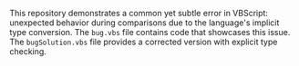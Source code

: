 This repository demonstrates a common yet subtle error in VBScript: unexpected behavior during comparisons due to the language's implicit type conversion.  The `bug.vbs` file contains code that showcases this issue. The `bugSolution.vbs` file provides a corrected version with explicit type checking.